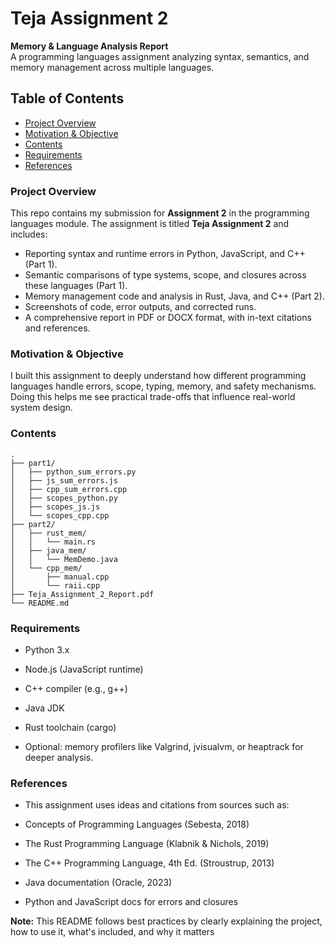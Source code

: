 # Teja Assignment 2

**Memory & Language Analysis Report**  
A programming languages assignment analyzing syntax, semantics, and memory management across multiple languages.

## Table of Contents
- [Project Overview](#project-overview)
- [Motivation & Objective](#motivation--objective)
- [Contents](#contents)
- [Requirements](#requirements)
- [References](#references)

### Project Overview

This repo contains my submission for **Assignment 2** in the programming languages module. The assignment is titled **Teja Assignment 2** and includes:

- Reporting syntax and runtime errors in Python, JavaScript, and C++ (Part 1).
- Semantic comparisons of type systems, scope, and closures across these languages (Part 1).
- Memory management code and analysis in Rust, Java, and C++ (Part 2).
- Screenshots of code, error outputs, and corrected runs.
- A comprehensive report in PDF or DOCX format, with in-text citations and references.

### Motivation & Objective

I built this assignment to deeply understand how different programming languages handle errors, scope, typing, memory, and safety mechanisms. Doing this helps me see practical trade-offs that influence real-world system design.

### Contents

```text
.
├── part1/
│   ├── python_sum_errors.py
│   ├── js_sum_errors.js
│   ├── cpp_sum_errors.cpp
│   ├── scopes_python.py
│   ├── scopes_js.js
│   └── scopes_cpp.cpp
├── part2/
│   ├── rust_mem/
│   │   └── main.rs
│   ├── java_mem/
│   │   └── MemDemo.java
│   └── cpp_mem/
│       ├── manual.cpp
│       └── raii.cpp
├── Teja_Assignment_2_Report.pdf
└── README.md
```
### Requirements

- Python 3.x

- Node.js (JavaScript runtime)

- C++ compiler (e.g., g++)

- Java JDK

- Rust toolchain (cargo)

- Optional: memory profilers like Valgrind, jvisualvm, or heaptrack for deeper analysis.


### References

- This assignment uses ideas and citations from sources such as:

- Concepts of Programming Languages (Sebesta, 2018)

- The Rust Programming Language (Klabnik & Nichols, 2019)

- The C++ Programming Language, 4th Ed. (Stroustrup, 2013)

- Java documentation (Oracle, 2023)

- Python and JavaScript docs for errors and closures

**Note:** This README follows best practices by clearly explaining the project, how to use it, what's included, and why it matters 
